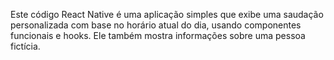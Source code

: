 Este código React Native é uma aplicação simples que exibe uma saudação personalizada com base no horário atual do dia, usando componentes funcionais e hooks. Ele também mostra informações sobre uma pessoa fictícia.
